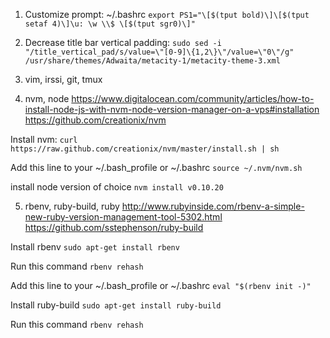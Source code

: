 1. Customize prompt: ~/.bashrc
`export PS1="\[$(tput bold)\]\[$(tput setaf 4)\]\u: \w \\$ \[$(tput sgr0)\]"`

2. Decrease title bar vertical padding:
`sudo sed -i "/title_vertical_pad/s/value=\"[0-9]\{1,2\}\"/value=\"0\"/g" /usr/share/themes/Adwaita/metacity-1/metacity-theme-3.xml`  

3. vim, irssi, git, tmux

4. nvm, node
https://www.digitalocean.com/community/articles/how-to-install-node-js-with-nvm-node-version-manager-on-a-vps#installation
https://github.com/creationix/nvm

Install nvm:
`curl https://raw.github.com/creationix/nvm/master/install.sh | sh`

Add this line to your ~/.bash_profile or ~/.bashrc
`source ~/.nvm/nvm.sh`

install node version of choice 
`nvm install v0.10.20`

5. rbenv, ruby-build, ruby
http://www.rubyinside.com/rbenv-a-simple-new-ruby-version-management-tool-5302.html
https://github.com/sstephenson/ruby-build

Install rbenv
`sudo apt-get install rbenv`

Run this command
`rbenv rehash`

Add this line to your ~/.bash_profile or ~/.bashrc
`eval "$(rbenv init -)"`

Install ruby-build
`sudo apt-get install ruby-build`

Run this command
`rbenv rehash`




